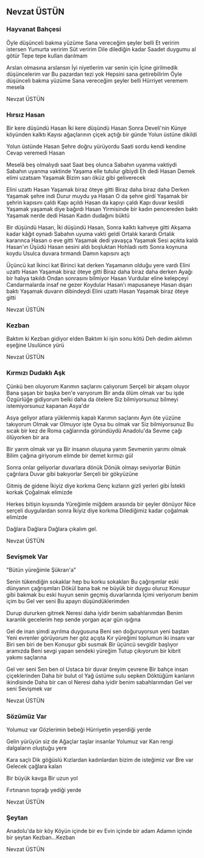 ## Nevzat ÜSTÜN

### Hayvanat Bahçesi

Öyle düşünceli bakma yüzüme
Sana vereceğim şeyler belli
Et veririm istersen
Yumurta veririm
Süt veririm
Dile dilediğin kadar
Saadet duygumu al götür
Tepe tepe kullan darılmam

Arslan olmasına arslansın
İyi niyetlerim var senin için
İçine girilmedik düşüncelerim var
Bu pazardan tezi yok
Hepsini sana getirebilirim
Öyle düşünceli bakma yüzüme
Sana vereceğim şeyler belli
Hürriyet veremem mesela

Nevzat ÜSTÜN

### Hırsız Hasan

Bir kere düşündü Hasan
İki kere düşündü Hasan
Sonra Develi'nin Künye köyünden kalktı
Kayısı ağaçlarının çiçek açtığı bir günde
Yolun üstüne dikildi

Yolun üstünde Hasan
Şehre doğru yürüyordu
Saati sordu kendi kendine
Cevap veremedi Hasan

Meselâ beş olmalıydı saat
Saat beş olunca
Sabahın uyanma vaktiydi
Sabahın uyanma vaktinde
Yaşama elle tutulur gibiydi
Eh dedi Hasan
Demek elimi uzatsam
Yaşamak
Bizim  sarı öküz gibi geliverecek

Elini uzattı Hasan
Yaşamak biraz öteye gitti
Biraz daha biraz daha
Derken
Yaşamak şehre indi
Durur muydu ya Hasan
O da şehre girdi
Yaşamak bir şehrin kapısını çaldı
Kapı açıldı
Hasan da kapıyı çaldı
Kapı duvar kesildi
Yaşamak yaşamak diye bağırdı Hasan
Yirmisinde bir kadın pencereden baktı
Yaşamak nerde dedi Hasan
Kadın dudağını büktü

Bir düşündü Hasan,
İki düşündü Hasan,
Sonra kalktı kahveye gitti
Akşama kadar kâğıt oynadı
Sabahın uyuma vakti geldi
Ortalık karardı
Ortalık kararınca
Hasan o eve gitti
Yaşamak dedi yavaşça
Yaşamak
Sesi açıkta kaldı Hasan'ın
Üşüdü
Hasan sesini aldı boşluktan
Hohladı ısıttı
Sonra koynuna koydu
Usulca duvara tırmandı
Damın kapısını açtı

Üçüncü kat
İkinci kat
Birinci kat derken
Yaşamanın olduğu yere vardı
Elini uzattı Hasan
Yaşamak biraz öteye gitti
Biraz daha biraz daha derken
Ayağı bir halıya takıldı
Ondan sonrasını bilmiyor Hasan
Vurdular eline kelepçeyi
Candarmalarda insaf ne gezer
Koydular Hasan'ı mapusaneye
Hasan dışarı baktı
Yaşamak duvarın dibindeydi
Elini uzattı Hasan
Yaşamak biraz öteye gitti

Nevzat ÜSTÜN

### Kezban

Baktım ki Kezban gidiyor elden
Baktım ki işin sonu kötü
Deh dedim aklımın eşeğine
Usulünce yürü

Nevzat ÜSTÜN

### Kırmızı Dudaklı Aşk

Çünkü ben oluyorum
Karımın saçlarını çalıyorum
Serçeli bir akşam oluyor
Bana şaşan bir başka ben'e varıyorum
Bir anda ölüm olmak var bu işde
Özgürlüğe gidiyorum belki daha da ötelere
Siz bilmiyorsunuz bilmeyi istemiyorsunuz kapanan Asya'dır

Asya geliyor atlara yüklenmiş kapalı
Karımın saçlarını  Ayın öte  yüzüne takıyorum
Olmak var
Olmuyor işte
Oysa bu olmak var
Siz bilmiyorsunuz
Bu sıcak bir kez de Roma çağlarında göründüydü Anadolu'da
Sevme çağı ölüyorken bir ara

Bir yarım olmak var ya
Bir insanın oluşuna yarım
Sevmenin yarımı olmak
Bilim çağına giriyorum elimde bir demet kırmızı gül

Sonra onlar geliyorlar duvarlara dönük
Dönük olmayı seviyorlar
Bütün çağrılara
Duvar gibi bakıyorlar
Serçeli bir gökyüzüne

Gitmiş de gidene
İkiyiz diye korkma
Genç kızların gizli yerleri gibi
İstekli korkak
Çoğalmak elimizde

Herkes bitişin kıyısında
Yüreğimle miğdem arasında bir şeyler dönüyor
Nice serçeli duygulardan sonra
İkiyiz diye korkma
Dilediğimiz kadar çoğalmak elimizde

Dağlara
Dağlara
Dağlara çıkalım gel.

Nevzat ÜSTÜN

### Sevişmek Var

"Bütün yüreğimle Şükran'a"


Senin tükendiğin sokaklar hep bu korku 
sokakları
Bu çağrışımlar eski dünyanın çağrışımları
Dökül bana bak ne büyük bir duygu oluruz
Konuşur gibi bakmak bu eski huyun senin 
geçmiş duvarlarında
İçimi veriyorum benim içim bu
Gel ver seni
Bu apayrı düşündüklerimden

Durup dururken gitmek
Neresi daha iyidir benim sabahlarımdan
Benim karanlık gecelerim hep sende yorgan açar
	gün ışığına

Gel de inan şimdi ayrılma duygusuna
Beni sen doğuruyorsun yeni baştan
Yeni evrenler görüyorum her göz açışta
Kır yüreğimi toplumun iki insanı var
Biri sen biri de ben
Konuşur gibi susmak
Bir üçüncü sevgidir başlıyor aramızda
Beni sevgi yapan sendeki yüreğim
Tutup çıkıyorum bir kibrit yakımı saçlarına

Gel ver seni
Sen ben ol
Ustaca bir duvar öreyim çevrene
Bir bahçe insan çiçeklerinden
Daha bir bulut ol
Yağ üstüme sulu sepken
Döktüğüm kanların ikindisinde
Daha bir can ol
Neresi daha iyidir benim sabahlarımdan
Gel ver seni
Sevişmek var

Nevzat ÜSTÜN

### Sözümüz Var

Yolumuz var
Gözlerimin bebeği
Hürriyetin yeşerdiği yerde

Gelin yürüyün siz de
Ağaçlar taşlar insanlar
Yolumuz var
Kan rengi dalgaların oluştuğu yere

Kara saçlı
Dik göğüslü
Kızlardan kadınlardan bizim de isteğimiz var
Bre var
Gelecek çağlara kalan

Bir büyük kavga
Bir uzun yol

Fırtınanın toprağı yediği yerde

Nevzat ÜSTÜN

### Şeytan

Anadolu'da bir köy
Köyün içinde bir ev
Evin içinde bir adam
Adamın içinde bir şeytan
Kezban...Kezban

Nevzat ÜSTÜN